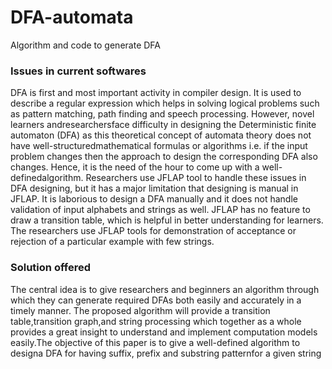 # DFA-automata
Algorithm and code to generate DFA

### Issues in current softwares

DFA is first and most important activity in compiler design. It is used to describe a regular expression which helps in solving logical problems such as pattern matching, path finding and speech processing. However, novel learners andresearchersface difficulty in designing the Deterministic finite automaton (DFA) as this theoretical concept of automata theory does not have well-structuredmathematical formulas or algorithms i.e. if the input problem changes then the approach to design the corresponding DFA also changes. Hence, it is the need of the hour to come up with a well-definedalgorithm. Researchers use JFLAP tool to handle these issues in DFA designing, but it has a major limitation that designing is manual in JFLAP. It is laborious to design a DFA manually and it does not handle validation of input alphabets and strings as well. JFLAP has no feature to draw a transition table, which is helpful in better understanding for learners. The researchers use JFLAP tools for demonstration of acceptance or rejection of a particular example with few strings.

### Solution offered

The central idea is to give researchers and beginners an algorithm through which they can generate required DFAs both easily and accurately in a timely manner. The proposed algorithm will provide a transition table,transition graph,and string processing which together as a whole provides a great insight to understand and implement  computation  models  easily.The objective of this paper is to give a well-defined algorithm to designa DFA for having suffix, prefix and substring patternfor a given string
